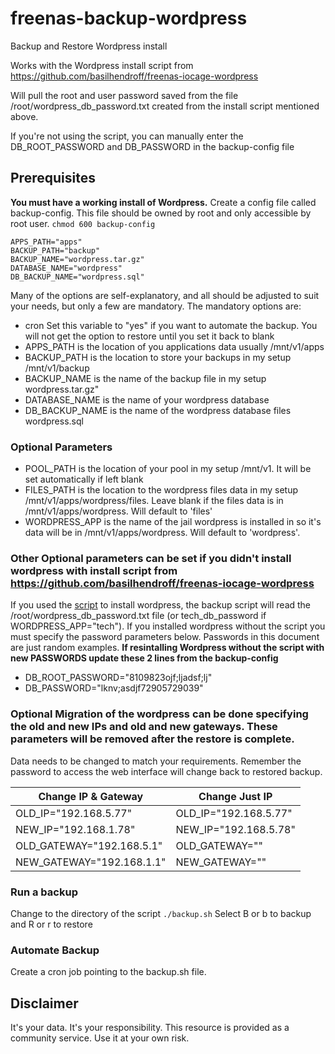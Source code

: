 # freenas-backup-wordpress
Backup and Restore Wordpress install

Works with the Wordpress install script from https://github.com/basilhendroff/freenas-iocage-wordpress

Will pull the root and user password saved from the file /root/wordpress_db_password.txt created from the install script mentioned above.

If you're not using the script, you can manually enter the DB_ROOT_PASSWORD and DB_PASSWORD in the backup-config file

## Prerequisites 

**You must have a working install of Wordpress.** Create a config file called backup-config.  This file should be owned by root and only accessible by root user. ```chmod 600 backup-config```

```
APPS_PATH="apps"
BACKUP_PATH="backup"
BACKUP_NAME="wordpress.tar.gz"
DATABASE_NAME="wordpress"
DB_BACKUP_NAME="wordpress.sql"
```
Many of the options are self-explanatory, and all should be adjusted to suit your needs, but only a few are mandatory. The mandatory options are:
* cron Set this variable to "yes" if you want to automate the backup. You will not get the option to restore until you set it back to blank
* APPS_PATH is the location of you applications data usually /mnt/v1/apps
* BACKUP_PATH is the location to store your backups in my setup /mnt/v1/backup
* BACKUP_NAME is the name of the backup file in my setup wordpress.tar.gz"
* DATABASE_NAME is the name of your wordpress database
* DB_BACKUP_NAME is the name of the wordpress database files wordpress.sql

### Optional Parameters

* POOL_PATH is the location of your pool in my setup /mnt/v1. It will be set automatically if left blank
* FILES_PATH is the location to the wordpress files data in my setup /mnt/v1/apps/wordpress/files.  Leave blank if the files data is in /mnt/v1/apps/wordpress. Will default to 'files'
* WORDPRESS_APP is the name of the jail wordpress is installed in so it's data will be in /mnt/v1/apps/wordpress. Will default to 'wordpress'.

### Other Optional parameters can be set if you didn't install wordpress with install script from https://github.com/basilhendroff/freenas-iocage-wordpress

If you used the [script](https://github.com/basilhendroff/freenas-iocage-wordpress) to install wordpress, the backup script will read the /root/wordpress_db_password.txt file (or tech_db_password if WORDPRESS_APP="tech"). 
If you installed wordpress without the script you must specify the password parameters below.
Passwords in this document are just random examples.
**If resintalling Wordpress without the script with new PASSWORDS update these 2 lines from the backup-config**

* DB_ROOT_PASSWORD="8109823ojf;ljadsf;lj"
* DB_PASSWORD="lknv;asdjf72905729039"

### Optional Migration of the wordpress can be done specifying the old and new IPs and old and new gateways.  These parameters will be removed after the restore is complete.
Data needs to be changed to match your requirements. Remember the password to access the web interface will change back to restored backup.

Change IP & Gateway | Change Just IP
------------------- | --------------
OLD_IP="192.168.5.77" | OLD_IP="192.168.5.77"
NEW_IP="192.168.1.78" | NEW_IP="192.168.5.78"
OLD_GATEWAY="192.168.5.1" | OLD_GATEWAY=""
NEW_GATEWAY="192.168.1.1" | NEW_GATEWAY=""

### Run a backup

Change to the directory of the script
```./backup.sh```
Select B or b to backup and R or r to restore

### Automate Backup

Create a cron job pointing to the backup.sh file.

## Disclaimer
It's your data. It's your responsibility. This resource is provided as a community service. Use it at your own risk.
